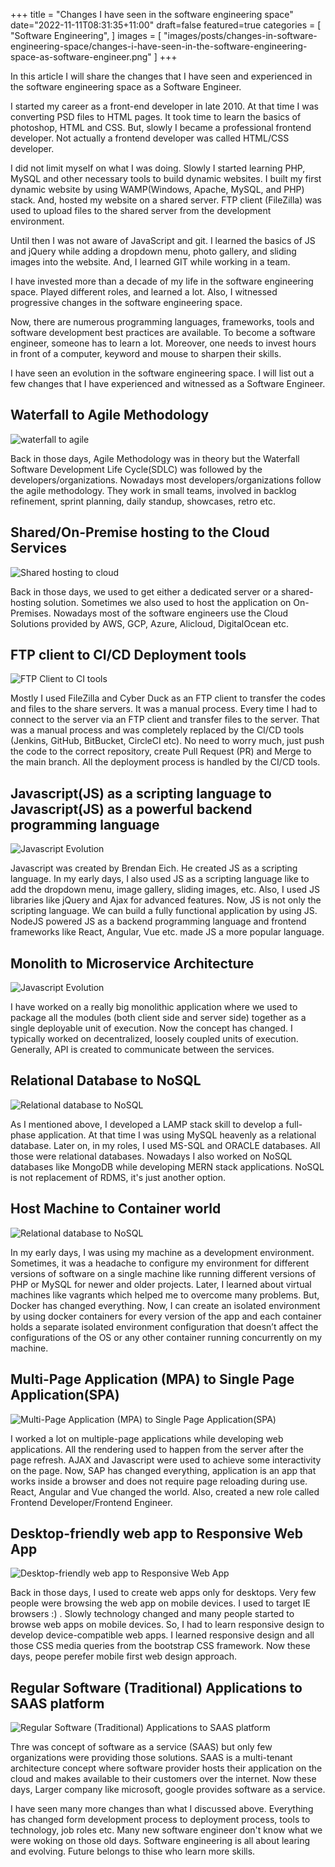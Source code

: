 +++
title = "Changes I have seen in the software engineering space"
date="2022-11-11T08:31:35+11:00"
draft=false
featured=true
categories = [
  "Software Engineering",
]
images = [
  "images/posts/changes-in-software-engineering-space/changes-i-have-seen-in-the-software-engineering-space-as-software-engineer.png"
]
+++

In this article I will share the changes that I have seen and experienced in the software engineering space as a Software Engineer.

I started my career as a front-end developer in late 2010. At that time I was converting PSD files to HTML pages. It took time to learn the basics of photoshop, HTML and CSS. But, slowly I became a professional frontend developer. Not actually a frontend developer was called HTML/CSS developer. <!--more--> 

I did not limit myself on what I was doing. Slowly I started learning PHP, MySQL and other necessary tools to build dynamic websites. I built my first dynamic website by using WAMP(Windows, Apache, MySQL, and PHP) stack. And, hosted my website on a shared server. FTP client (FileZilla) was used to upload files to the shared server from the development environment.

Until then I was not aware of JavaScript and git. I learned the basics of JS and jQuery while adding a dropdown menu, photo gallery, and sliding images into the website. And, I learned GIT while working in a team.

I have invested more than a decade of my life in the software engineering space. Played different roles, and learned a lot. Also, I witnessed progressive changes in the software engineering space. 

Now, there are numerous programming languages, frameworks, tools and software development best practices are available. To become a software engineer, someone has to learn a lot. Moreover, one needs to invest hours in front of a computer, keyword and mouse to sharpen their skills. 

I have seen an evolution in the software engineering space. I will list out a few changes that I have experienced and witnessed as a Software Engineer.

## Waterfall to Agile Methodology

![waterfall to agile](images/posts/changes-in-software-engineering-space/waterfall-agile.png#center)

Back in those days, Agile Methodology was in theory but the Waterfall Software Development Life Cycle(SDLC) was followed by the developers/organizations. Nowadays most developers/organizations follow the agile methodology. They work in small teams, involved in backlog refinement, sprint planning, daily standup, showcases, retro etc.

## Shared/On-Premise hosting to the Cloud Services

![Shared hosting to cloud](images/posts/changes-in-software-engineering-space/shared-cloud.png#center)

Back in those days, we used to get either a dedicated server or a shared-hosting solution. Sometimes we also used to host the application on On-Premises.  Nowadays most of the software engineers use the Cloud Solutions provided by AWS, GCP, Azure, Alicloud, DigitalOcean etc. 

## FTP client to CI/CD Deployment tools

![FTP Client to CI tools](images/posts/changes-in-software-engineering-space/ftp-client-to-ci-tools.png#center)

Mostly I used FileZilla and Cyber Duck as an FTP client to transfer the codes and files to the share servers. It was a manual process. Every time I had to connect to the server via an FTP client and transfer files to the server.  That was a manual process and was completely replaced by the CI/CD tools (Jenkins, GitHub, BitBucket, CircleCI etc).  No need to worry much, just push the code to the correct repository, create Pull Request (PR) and Merge to the main branch. All the deployment process is handled by the CI/CD tools.

## Javascript(JS) as a scripting language to Javascript(JS) as a powerful backend programming language

![Javascript Evolution](images/posts/changes-in-software-engineering-space/javascript-evolution.png#center)

Javascript was created by Brendan Eich. He created JS as a scripting language. In my early days, I also used JS as a scripting language like to add the dropdown menu, image gallery, sliding images, etc. Also, I used JS libraries like jQuery and Ajax for advanced features.  Now, JS is not only the scripting language. We can build a fully functional application by using JS.  NodeJS powered JS as a backend programming language and frontend frameworks like React, Angular, Vue etc. made JS a more popular language.

## Monolith to Microservice Architecture

![Javascript Evolution](images/posts/changes-in-software-engineering-space/monolith-microservices.png#center)

I have worked on a really big monolithic application where we used to package all the modules (both client side and server side) together as a single deployable unit of execution. Now the concept has changed. I typically worked on decentralized, loosely coupled units of execution. Generally, API is created to communicate between the services.


## Relational Database to NoSQL

![Relational database to NoSQL](images/posts/changes-in-software-engineering-space/relation-database-to-nosql.png#center)

As I mentioned above, I developed a LAMP stack skill to develop a full-phase application. At that time I was using MySQL heavenly as a relational database. Later on, in my roles, I used MS-SQL and ORACLE databases. All those were relational databases. Nowadays I also worked on NoSQL databases like MongoDB while developing MERN stack applications. NoSQL is not replacement of RDMS, it's just another option. 

## Host Machine to Container world


![Relational database to NoSQL](images/posts/changes-in-software-engineering-space/user-machine-to-docker.png#center)

In my early days, I was using my machine as a development environment. Sometimes, it was a headache to configure my environment for different versions of software on a single machine like running different versions of PHP or MySQL for newer and older projects. Later, I learned about virtual machines like vagrants which helped me to overcome many problems. But,  Docker has changed everything.  Now, I  can create an isolated environment by using docker containers for every version of the app and each container holds a separate isolated environment configuration that doesn’t affect the configurations of the OS or any other container running concurrently on my machine.

## Multi-Page Application (MPA) to Single Page Application(SPA)


![Multi-Page Application (MPA) to Single Page Application(SPA)](images/posts/changes-in-software-engineering-space/multi-page-to-single-page-applications.png#center)

I worked a lot on multiple-page applications while developing web applications. All the rendering used to happen from the server after the page refresh. AJAX and Javascript were used to achieve some interactivity on the page. Now, SAP has changed everything, application is an app that works inside a browser and does not require page reloading during use. React, Angular and Vue changed the world. Also, created a new role called Frontend Developer/Frontend Engineer.

## Desktop-friendly web app to Responsive Web App

![Desktop-friendly web app to Responsive Web App](images/posts/changes-in-software-engineering-space/responsive-non-responsive.png#center)

Back in those days, I used to create web apps only for desktops. Very few people were browsing the web app on mobile devices. I used to target IE browsers :) . Slowly technology changed and many people started to browse web apps on mobile devices. So, I had to learn responsive design to develop device-compatible web apps. I learned responsive design and all those CSS media queries from the bootstrap CSS framework.  Now these days, peope perefer mobile first web design approach.

## Regular Software (Traditional) Applications to SAAS platform


![Regular Software (Traditional) Applications to SAAS platform](images/posts/changes-in-software-engineering-space/treditional-software-to-saas-software.png#center)

Thre was concept of software as a service (SAAS) but only few organizations were providing those solutions. SAAS is a multi-tenant architecture concept where software provider hosts their application on the cloud and makes available to their customers over the internet. Now these days, Larger company like microsoft, google provides software as a service. 


I have seen many more changes than what I discussed above. Everything has changed form development process to deployment process, tools to technology, job roles etc. Many new software engineer don't know what we were woking on those old days. Software engineering is all about learing and evolving. Future belongs to thise who learn more skills.






